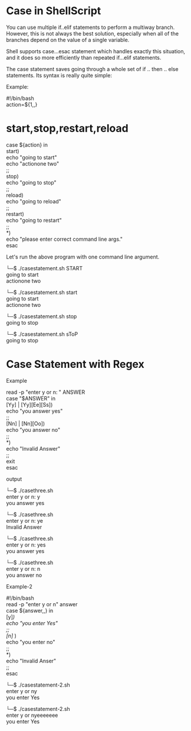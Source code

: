 <h1> Case in ShellScript </h1>


<p>
You can use multiple if..elif statements to perform a multiway branch. However, this is not always the best solution, especially when all of the branches depend on the value of a single variable.<br>

Shell supports case...esac statement which handles exactly this situation, and it does so more efficiently than repeated if...elif statements.<br>

The case statement saves going through a whole set of if .. then .. else statements. Its syntax is really quite simple:<br>

Example:<br>

#!/bin/bash<br>
action=${1,,}<br>
# start,stop,restart,reload<br>
case ${action} in<br>
    start)<br>
        echo "going to start"<br>
        echo "actionone two"<br>
        ;;<br>
    stop)<br>
        echo "going to stop"<br>
        ;;<br>
    reload)<br>
        echo "going to reload"<br>
        ;;<br>
    restart)<br>
        echo "going to restart"<br>
        ;;<br>
    *)<br>
        echo "please enter correct command line args."<br>
esac<br>

Let's run the above program with one command line argument.<br>


└─$ ./casestatement.sh START<br>
going to start<br>
actionone two<br>


└─$ ./casestatement.sh start<br>
going to start<br>
actionone two<br>


└─$ ./casestatement.sh stop<br>
going to stop<br>


└─$ ./casestatement.sh sToP<br>
going to stop<br>

<h1>Case Statement with Regex
</h1>
Example<br>

read -p "enter y or n: " ANSWER<br>
case "$ANSWER" in<br>
    [Yy] | [Yy][Ee][Ss])<br>
        echo "you answer yes"<br>
        ;;<br>
    [Nn] | [Nn][Oo])<br>
        echo "you answer no"<br>
        ;;<br>
    *)<br>
        echo "Invalid Answer"<br>
        ;;<br>
        exit<br>
esac<br>




output<br>


└─$ ./casethree.sh<br>
enter y or n: y<br>
you answer yes<br>


└─$ ./casethree.sh<br>
enter y or n: ye<br>
Invalid Answer<br>


└─$ ./casethree.sh<br>
enter y or n: yes<br>
you answer yes<br>


└─$ ./casethree.sh<br>
enter y or n: n<br>
you answer no<br>



Example-2<br>

#!/bin/bash<br>
read -p "enter y or n" answer<br>
case ${answer,,} in<br>
    [y]*)<br>
        echo "you enter Yes"<br>
        ;;<br>
    [n]* )<br>
        echo "you enter no"<br>
        ;;<br>
    *)<br>
        echo "Invalid Anser"<br>
        ;;<br>
esac<br>

└─$ ./casestatement-2.sh<br>
enter y or ny<br>
you enter Yes<br>


└─$ ./casestatement-2.sh<br>
enter y or nyeeeeeee<br>
you enter Yes<br>


</p>
